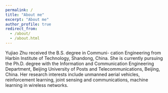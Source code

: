 ```yaml
---
permalink: /
title: "About me"
excerpt: "About me"
author_profile: true
redirect_from: 
  - /about/
  - /about.html
---
```


Yujiao Zhu received the B.S. degree in Communi- cation Engineering from Harbin Institute of Technology, Shandong, China. She is currently pursuing the Ph.D. degree with the Information and Communication Engineering Department, Beijing University of Posts and Telecommunications, Beijing, China. Her research interests include unmanned aerial vehicles, reinforcement learning, joint sensing and communications, machine learning in wireless networks. 
